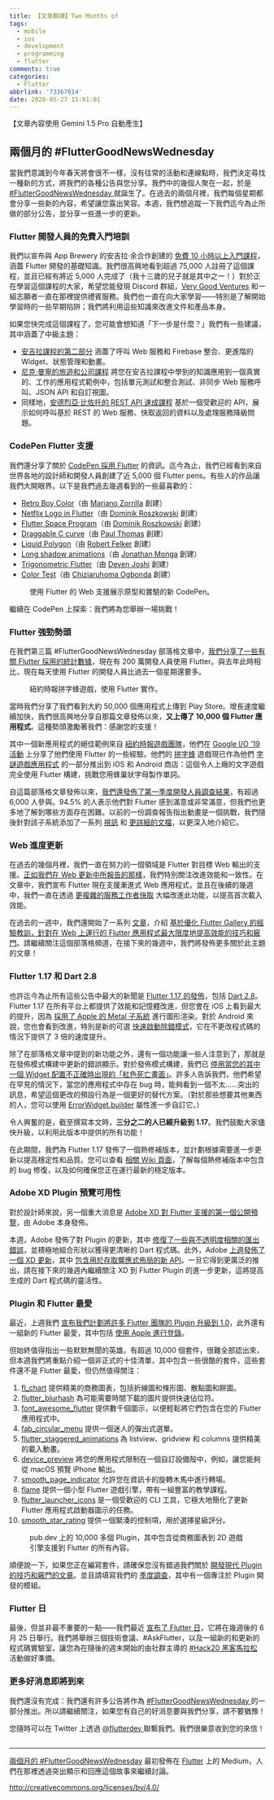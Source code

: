 ```yaml
---
title: 【文章翻譯】Two Months of
tags:
  - mobile
  - ios
  - development
  - programming
  - flutter
comments: true
categories:
  - Flutter
abbrlink: '73367014'
date: 2020-05-27 15:01:01
---
```


【文章內容使用 Gemini 1.5 Pro 自動產生】

## 兩個月的 #FlutterGoodNewsWednesday

當我們意識到今年春天將會很不一樣，沒有往常的活動和連線點時，我們決定尋找一種新的方式，將我們的各種公告與您分享。我們中的幾個人聚在一起，於是 [ #FlutterGoodNewsWednesday ](https://twitter.com/hashtag/fluttergoodnewswednesday) 就誕生了。在過去的兩個月裡，我們每個星期都會分享一些新的內容，希望讓您露出笑容。本週，我們想追蹤一下我們迄今為止所做的部分公告，並分享一些進一步的更新。

### Flutter 開發人員的免費入門培訓

我們以宣布與 App Brewery 的安吉拉·余合作創建的 [免費 10 小時以上入門課程](https://medium.com/flutter/learn-flutter-for-free-c9bc3b898c4d)，涵蓋 Flutter 開發的基礎知識。我們很高興地看到超過 75,000 人註冊了這個課程，並且已經有將近 5,000 人完成了（我十三歲的兒子就是其中之一！）對於正在學習這個課程的大家，希望您能發現 Discord 群組，[Very Good Ventures](https://verygood.ventures/) 和一組志願者一直在那裡提供禮賓服務。我們也一直在向大家學習——特別是了解開始學習時的一些早期陷阱；我們將利用這些知識來改進文件和產品本身。

如果您快完成這個課程了，您可能會想知道「下一步是什麼？」我們有一些建議，其中涵蓋了中級主題：

* [安吉拉課程的第二部分](https://www.udemy.com/course/flutter-bootcamp-with-dart/?referralCode=2B7724A180C0502A2547) 涵蓋了呼叫 Web 服務和 Firebase 整合、更進階的 Widget、狀態管理和動畫。
* [尼克·曼寧的旅遊和公司課程](https://fluttercrashcourse.com/courses/tourismco) 將您在安吉拉課程中學到的知識應用到一個真實的、工作的應用程式範例中，包括單元測試和整合測試、非同步 Web 服務呼叫、JSON API 和自訂視圖。
* 同樣地，[安德烈亞·比佐托的 REST API 速成課程](https://courses.codewithandrea.com/) 基於一個受歡迎的 API，展示如何呼叫基於 REST 的 Web 服務、快取返回的資料以及處理服務降級問題。

### CodePen Flutter 支援

我們還分享了關於 [CodePen 採用 Flutter](https://medium.com/flutter/announcing-codepen-support-for-flutter-bb346406fe50) 的資訊。迄今為止，我們已經看到來自世界各地的設計師和開發人員創建了近 5,000 個 Flutter pens。有些人的作品讓我們大開眼界。以下是我們過去幾週看到的一些最喜歡的：

* [Retro Boy Color](https://codepen.io/mkiisoft/full/bGVxrWK)（由 [Mariano Zorrilla](https://codepen.io/mkiisoft) 創建）
* [Netflix Logo in Flutter](https://codepen.io/orestesgaolin/full/xxwzdgJ)（由 [Dominik Roszkowski](https://codepen.io/orestesgaolin) 創建）
* [Flutter Space Program](https://codepen.io/orestesgaolin/full/qBOxpBK)（由 [Dominik Roszkowski](https://codepen.io/orestesgaolin) 創建）
* [Draggable C curve](https://codepen.io/Darth_Paul/full/YzyrmGy)（由 [Paul Thomas](https://codepen.io/Darth_Paul) 創建）
* [Liquid Polygon](https://codepen.io/blueaquilae/full/pojWyZg)（由 [Robert Felker](https://codepen.io/blueaquilae) 創建）
* [Long shadow animations](https://codepen.io/jonathan_monga/full/wvKZbzG)（由 [Jonathan Monga](https://codepen.io/jonathan_monga) 創建）
* [Trigonometric Flutter](https://codepen.io/Deven-Joshi/full/NWGdvgG)（由 [Deven Joshi](https://codepen.io/Deven-Joshi) 創建）
* [Color Test](https://codepen.io/chiziaruhoma-ogbonda/full/oNjObRm)（由 [Chiziaruhoma Ogbonda](https://codepen.io/chiziaruhoma-ogbonda/) 創建）

<figure>
<img alt="" src="https://cdn-images-1.medium.com/max/1024/0*B33kcAC_6aXEEdVZ" />
<figcaption>使用 Flutter 的 Web 支援展示原型和實驗的新 CodePen。</figcaption>
</figure>

繼續在 CodePen 上探索：我們將為您舉辦一場挑戰！

### Flutter 強勁勢頭

在我們第三篇 #FlutterGoodNewsWednesday 部落格文章中，[我們分享了一些有關 Flutter 採用的統計數據](https://medium.com/flutter/flutter-spring-2020-update-f723d898d7af)，現在有 200 萬開發人員使用 Flutter。與去年此時相比，現在每天使用 Flutter 的開發人員比過去一個星期還要多。

<figure>
<img alt="" src="https://cdn-images-1.medium.com/max/805/0*h3Nhe6QdketsMi-z" />
<figcaption>紐約時報拼字蜂遊戲，使用 Flutter 實作。</figcaption>
</figure>

當時我們分享了我們看到大約 50,000 個應用程式上傳到 Play Store。增長速度繼續加快，我們很高興地分享自那篇文章發佈以來，**又上傳了 10,000 個 Flutter 應用程式**。這種勢頭激勵著我們：感謝您的支援！

其中一個新應用程式的絕佳範例來自 [紐約時報遊戲團隊](https://www.nytimes.com/subscription/games/lp8J6CG)，他們在 [Google I/O '19 活動](https://developers.googleblog.com/2019/05/Flutter-io19.html) 上分享了他們使用 Flutter 的一些經驗。他們的 [拼字蜂](https://www.nytimes.com/puzzles/spelling-bee) 遊戲現已作為他們 [字謎遊戲應用程式](https://play.google.com/store/apps/details?id=com.nytimes.crossword&amp;hl=en_US) 的一部分推出到 iOS 和 Android 商店：這個令人上癮的文字遊戲完全使用 Flutter 構建，挑戰您用蜂巢狀字母製作單詞。

自這篇部落格文章發佈以來，[我們還發佈了第一季度開發人員調查結果](https://medium.com/flutter/what-are-the-important-difficult-tasks-for-flutter-devs-q1-2020-survey-results-a5ef2305429b)，有超過 6,000 人參與。94.5% 的人表示他們對 Flutter 感到滿意或非常滿意，但我們也更多地了解到哪些方面存在困難。以前的一份調查報告指出動畫是一個挑戰，我們隨後針對該子系統添加了一系列 [視訊](https://www.youtube.com/playlist?list=PLjxrf2q8roU2v6UqYlt_KPaXlnjbYySua) 和 [更詳細的文檔](https://flutter.dev/docs/development/ui/animations)，以更深入地介紹它。

### Web 進度更新

在過去的幾個月裡，我們一直在努力的一個領域是 Flutter 對目標 Web 輸出的支援。[正如我們在 Web 更新中所報告的那樣](https://medium.com/flutter/flutter-web-support-updates-8b14bfe6a908)，我們特別關注改進效能和一致性。在文章中，我們宣布 Flutter 現在支援漸進式 Web 應用程式，並且在後續的幾週中，我們一直在透過 [更複雜的服務工作者快取](https://github.com/flutter/flutter/pull/56103) 大幅改進此功能，以提高首次載入效能。

在過去的一週中，我們還開始了一系列 [文章](https://medium.com/flutter/optimizing-performance-in-flutter-web-apps-with-tree-shaking-and-deferred-loading-535fbe3cd674)，介紹 [基於優化 Flutter Gallery 的經驗教訓，針對在 Web 上運行的 Flutter 應用程式最大限度地提高效能的技巧和竅門](https://medium.com/flutter/improving-perceived-performance-with-image-placeholders-precaching-and-disabled-navigation-6b3601087a2b)。請繼續關注這個部落格頻道，在接下來的幾週中，我們將發佈更多關於此主題的文章！

### Flutter 1.17 和 Dart 2.8

也許迄今為止所有這些公告中最大的新聞是 [Flutter 1.17 的發佈](https://medium.com/flutter/announcing-flutter-1-17-4182d8af7f8e)，包括 [Dart 2.8](https://medium.com/dartlang/announcing-dart-2-8-7750918db0a)。Flutter 1.17 在所有平台上都提供了效能和記憶體改進，但您會在 iOS 上看到最大的提升，因為 [採用了 Apple 的 Metal 子系統](https://medium.com/flutter/announcing-flutter-1-17-4182d8af7f8e#f303) 進行圖形渲染。對於 Android 來說，您也會看到改進，特別是新的可選 [快速啟動除錯模式](https://github.com/flutter/flutter/pull/46140)，它在不更改程式碼的情況下提供了 3 倍的速度提升。

除了在部落格文章中提到的新功能之外，還有一個功能讓一些人注意到了，那就是在發佈模式構建中更新的錯誤顯示。對於發佈模式構建，我們已 [停用當您的其中一個 Widget 配置不正確時出現的「紅色死亡畫面」](https://github.com/flutter/flutter/issues/40452)。許多人告訴我們，他們希望在罕見的情況下，當您的應用程式中存在 bug 時，能夠看到一個不太……突出的訊息，希望這個更改的預設行為是一個更好的替代方案。（對於那些想要其他東西的人，您可以使用 [ErrorWidget.builder](https://api.flutter.dev/flutter/widgets/ErrorWidget/builder.html) 屬性進一步自訂它。）

令人興奮的是，截至撰寫本文時，**三分之二的人已經升級到 1.17**。我們鼓勵大家儘快升級，以利用此版本中提供的所有功能！

在此期間，我們為 Flutter 1.17 發佈了一個熱修補版本，並計劃根據需要進一步更新以提高穩定性和品質。您可以查看 [相關 Wiki 頁面](https://github.com/flutter/flutter/wiki/Hotfixes-to-the-Stable-Channel)，了解每個熱修補版本中包含的 bug 修復，以及如何確保您正在運行最新的穩定版本。

### Adobe XD Plugin 預覽可用性

對於設計師來說，另一個重大消息是 [Adobe XD 對 Flutter 支援的第一個公開預覽](https://medium.com/flutter/announcing-adobe-xd-support-for-flutter-4b3dd55ff40e)，由 Adobe 本身發佈。

本週，Adobe 發佈了對 Plugin 的更新，其中 [修復了一些與不透明度相關的匯出錯誤](https://github.com/AdobeXD/xd-to-flutter-plugin/blob/master/CHANGELOG.md)，並積極地組合形狀以獲得更清晰的 Dart 程式碼。此外，Adobe [上週發佈了一個 XD 更新](https://theblog.adobe.com/xd-may-2020-offline-coediting-sharing-improvements/)，其中 [包含用於存取響應式佈局的新 API](https://adobexdplatform.com/plugin-docs/changes.html#new-api-features)。一旦它得到更廣泛的推出，請在接下來的幾週內繼續關注 XD 到 Flutter Plugin 的進一步更新，這將提高生成的 Dart 程式碼的靈活性。

### Plugin 和 Flutter 最愛

最近，上週我們 [宣布我們計劃將許多 Flutter 團隊的 Plugin 升級到 1.0](https://medium.com/flutter/flutter-package-ecosystem-update-d50645f2d7bc)，此外還有一組新的 Flutter 最愛，其中包括 [使用 Apple 進行登錄](https://pub.dev/packages/sign_in_with_apple)。

但始終值得指出一些默默無聞的英雄。有超過 10,000 個套件，很難全部認出來，但本週我們將重點介紹一個非正式的十佳清單，其中包含一些很酷的套件，這些套件還不是 Flutter 最愛，但仍然值得關注：

1. [fl_chart](https://pub.dev/packages/fl_chart) 提供精美的商務圖表，包括折線圖和條形圖、散點圖和餅圖。
2. [flutter_blurhash](https://pub.dev/packages/flutter_blurhash) 為可能需要時間下載的圖片提供快速佔位符。
3. [font_awesome_flutter](https://pub.dev/packages/font_awesome_flutter) 提供數千個圖示，以便輕鬆將它們包含在您的 Flutter 應用程式中。
4. [fab_circular_menu](https://pub.dev/packages/fab_circular_menu) 提供一個迷人的彈出式選單。
5. [flutter_staggered_animations](https://pub.dev/packages/flutter_staggered_animations) 為 listview、gridview 和 columns 提供精美的載入動畫。
6. [device_preview](https://pub.dev/packages/device_preview) 將您的應用程式限制在一個自訂設備殼中，例如，讓您能夠從 macOS 預覽 iPhone 輸出。
7. [smooth_page_indicator](https://pub.dev/packages/smooth_page_indicator) 允許您在資訊卡的旋轉木馬中進行轉場。
8. [flame](https://pub.dev/packages/flame) 提供一個小型 Flutter 遊戲引擎，帶有一組豐富的教學課程。
9. [flutter_launcher_icons](https://pub.dev/packages/flutter_launcher_icons) 是一個受歡迎的 CLI 工具，它極大地簡化了更新 Flutter 應用程式啟動器圖示的任務。
10. [smooth_star_rating](https://pub.dev/packages/smooth_star_rating) 提供一個緊湊的控制項，用於選擇星級評分。

<figure>
<img alt="" src="https://cdn-images-1.medium.com/max/1024/1*VB60_VnsDmTKBsewFgus_Q.png" />
<figcaption>pub.dev 上的 10,000 多個 Plugin，其中包含從商務圖表到 2D 遊戲引擎支援到 Flutter 的所有內容。</figcaption>
</figure>

順便說一下，如果您正在編寫套件，請確保您沒有錯過我們關於 [開發現代 Plugin 的技巧和竅門的文章](https://medium.com/flutter/modern-flutter-plugin-development-4c3ee015cf5a)。並且請填寫我們的 [季度調查](https://google.qualtrics.com/jfe/form/SV_5oNFjVJWGRECS3z?Source=TwoMonths)，其中有一個專注於 Plugin 開發的模組。

### Flutter 日

最後，但並非最不重要的一點——我們最近 [宣布了 Flutter 日](https://medium.com/flutter/save-the-date-flutter-day-june-25-2020-8e9f5fd03248)，它將在幾週後的 6 月 25 日舉行。我們將舉辦三個技術會議、#AskFlutter，以及一組新的和更新的程式碼實驗室，讓您為在隨後的週末開始的由社群主導的 [ #Hack20 黑客馬拉松](https://flutterhackathon.com/#/) 活動做好準備。

### 更多好消息即將到來

我們還沒有完成：我們還有許多公告將作為 [ #FlutterGoodNewsWednesday ](https://twitter.com/hashtag/fluttergoodnewswednesday) 的一部分推出。所以請繼續關注，如果您有自己的好消息要與我們分享，請不要猶豫！

您隨時可以在 Twitter 上透過 [ @flutterdev ](https://twitter.com/flutterdev) 聯繫我們。我們很樂意收到您的來信！

<img src="https://medium.com/_/stat?event=post.clientViewed&referrerSource=full_rss&postId=a12e60bab782" width="1" height="1"><hr><p><a href="https://medium.com/flutter/two-months-of-fluttergoodnewswednesday-a12e60bab782">兩個月的 #FlutterGoodNewsWednesday</a> 最初發佈在 <a href="https://medium.com/flutter">Flutter</a> 上的 Medium，人們在那裡透過突出顯示和回應這個故事來繼續討論。
</p>

http://creativecommons.org/licenses/by/4.0/